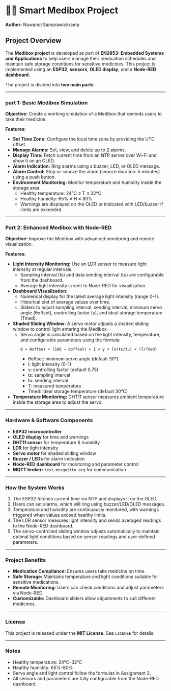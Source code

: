 # 🧠💊 Smart Medibox Project

**Author:** Nuwandi Samarawickrama   

## Project Overview

The **Medibox project** is developed as part of **EN2853: Embedded Systems and Applications** to help users manage their medication schedules and maintain safe storage conditions for sensitive medicines. This project is implemented using an **ESP32**, **sensors**, **OLED display**, and a **Node-RED dashboard**.  

The project is divided into **two main parts**:

---

### part 1: Basic Medibox Simulation

**Objective:** Create a working simulation of a Medibox that reminds users to take their medicine.  

**Features:**
- **Set Time Zone:** Configure the local time zone by providing the UTC offset.  
- **Manage Alarms:** Set, view, and delete up to 2 alarms.  
- **Display Time:** Fetch current time from an NTP server over Wi-Fi and show it on an OLED.  
- **Alarm Indication:** Ring alarms using a buzzer, LED, or OLED message.  
- **Alarm Control:** Stop or snooze the alarm (snooze duration: 5 minutes) using a push button.  
- **Environment Monitoring:** Monitor temperature and humidity inside the storage area.  
  - Healthy temperature: 24°C ≤ T ≤ 32°C  
  - Healthy humidity: 65% ≤ H ≤ 80%  
  - Warnings are displayed on the OLED or indicated with LED/buzzer if limits are exceeded.

---

### Part 2: Enhanced Medibox with Node-RED

**Objective:** Improve the Medibox with advanced monitoring and remote visualization.  

**Features:**
- **Light Intensity Monitoring:** Use an LDR sensor to measure light intensity at regular intervals.  
  - Sampling interval (ts) and data sending interval (tu) are configurable from the dashboard.  
  - Average light intensity is sent to Node-RED for visualization.  
- **Dashboard Visualization:**  
  - Numerical display for the latest average light intensity (range 0–1).  
  - Historical plot of average values over time.  
  - Sliders to adjust sampling interval, sending interval, minimum servo angle (θoffset), controlling factor (γ), and ideal storage temperature (Tmed).  
- **Shaded Sliding Window:** A servo motor adjusts a shaded sliding window to control light entering the Medibox.  
  - Servo angle is calculated based on the light intensity, temperature, and configurable parameters using the formula:  
    ```
    θ = θoffset + (180 − θoffset) × I × γ × ln(ts/tu) × (T/Tmed)
    ```
    - θoffset: minimum servo angle (default 30°)  
    - I: light intensity (0–1)  
    - γ: controlling factor (default 0.75)  
    - ts: sampling interval  
    - tu: sending interval  
    - T: measured temperature  
    - Tmed: ideal storage temperature (default 30°C)  
- **Temperature Monitoring:** DHT11 sensor measures ambient temperature inside the storage area to adjust the servo.  

---

### Hardware & Software Components
- **ESP32 microcontroller**  
- **OLED display** for time and warnings  
- **DHT11 sensor** for temperature & humidity  
- **LDR** for light intensity  
- **Servo motor** for shaded sliding window  
- **Buzzer / LEDs** for alarm indication  
- **Node-RED dashboard** for monitoring and parameter control  
- **MQTT broker:** `test.mosquitto.org` for communication  

---

### How the System Works
1. The ESP32 fetches current time via NTP and displays it on the OLED.  
2. Users can set alarms, which will ring using buzzer/LED/OLED messages.  
3. Temperature and humidity are continuously monitored, with warnings triggered when values exceed healthy limits.  
4. The LDR sensor measures light intensity and sends averaged readings to the Node-RED dashboard.  
5. The servo-controlled sliding window adjusts automatically to maintain optimal light conditions based on sensor readings and user-defined parameters.  

---

### Project Benefits
- **Medication Compliance:** Ensures users take medicine on time.  
- **Safe Storage:** Maintains temperature and light conditions suitable for sensitive medications.  
- **Remote Monitoring:** Users can check conditions and adjust parameters via Node-RED.  
- **Customizable:** Dashboard sliders allow adjustments to suit different medicines.  

---



### License
This project is released under the **MIT License**. See `LICENSE` for details.

---

### Notes
- Healthy temperature: 24°C–32°C  
- Healthy humidity: 65%–80%  
- Servo angle and light control follow the formulas in Assignment 2.  
- All sensors and parameters are fully configurable from the Node-RED dashboard.
